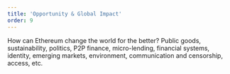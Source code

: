 ```yaml
---
title: 'Opportunity & Global Impact'
order: 9
---
```


How can Ethereum change the world for the better? Public goods, sustainability, politics, P2P finance, micro-lending, financial systems, identity, emerging markets, environment, communication and censorship, access, etc.   